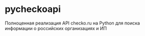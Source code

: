 # pycheckoapi
Полноценная реализация API checko.ru на Python для поиска информации о российских организациях и ИП
